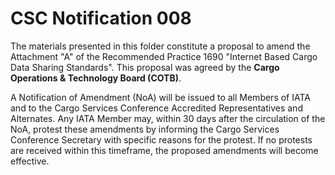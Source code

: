 # CSC Notification 008

The materials presented in this folder constitute a proposal to amend the Attachment "A" of the Recommended Practice 1690 "Internet Based Cargo Data Sharing Standards". This proposal was agreed by the **Cargo Operations & Technology Board (COTB)**.

A Notification of Amendment (NoA) will be issued to all Members of IATA and to the Cargo Services Conference Accredited Representatives and Alternates. Any IATA Member may, within 30 days after the circulation of the NoA, protest these amendments by informing the Cargo Services Conference Secretary with specific reasons for the protest. If no protests are received within this timeframe, the proposed amendments will become effective.
